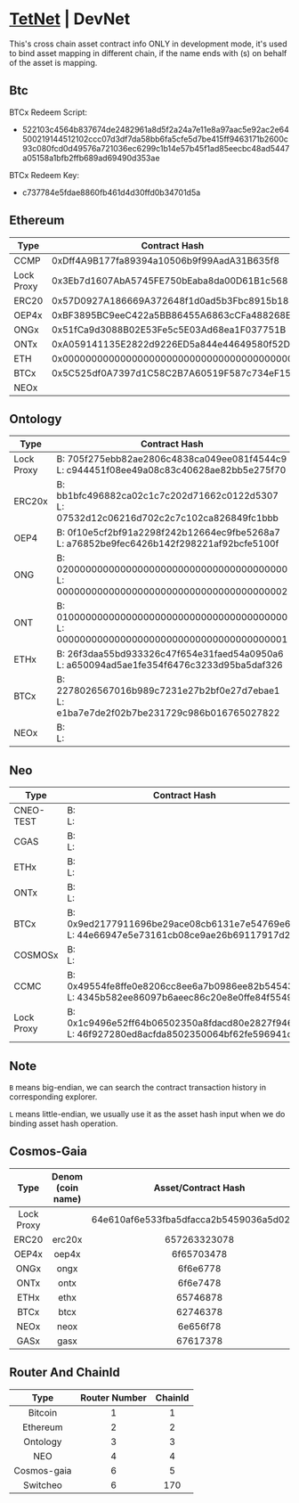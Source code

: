 # [TetNet](README.md) | DevNet

This's cross chain asset contract info ONLY in development mode, it's used to bind asset mapping in different chain, if the name ends with (s) on behalf of the asset is mapping.

## Btc

BTCx Redeem Script: 
- 522103c4564b837674de2482961a8d5f2a24a7e11e8a97aac5e92ac2e64500219144512102ccc07d3df7da58bb6fa5cfe5d7be415ff9463171b2600c93c080fcd0d49576a721036ec6299c1b14e57b45f1ad85eecbc48ad5447a05158a1bfb2ffb689ad69490d353ae

BTCx Redeem Key: 
- c737784e5fdae8860fb461d4d30ffd0b34701d5a

## Ethereum

Type | Contract Hash | Desc
---|---|---
CCMP | 0xDff4A9B177fa89394a10506b9f99AadA31B635f8 |
Lock Proxy | 0x3Eb7d1607AbA5745FE750bEaba8da00D61B1c568 |
ERC20 | 0x57D0927A186669A372648f1d0ad5b3Fbc8915b18 |
OEP4x | 0xBF3895BC9eeC422a5BB86455A6863cCFa488268E |
ONGx | 0x51fCa9d3088B02E53Fe5c5E03Ad68ea1F037751B |
ONTx | 0xA059141135E2822d9226ED5a844e44649580f52D |
ETH | 0x0000000000000000000000000000000000000000 |
BTCx | 0x5C525df0A7397d1C58C2B7A60519F587c734eF15 |
NEOx |  |

## Ontology

Type | Contract Hash | Desc
---|---|---
Lock Proxy | B: 705f275ebb82ae2806c4838ca049ee081f4544c9 </br> L: c944451f08ee49a08c83c40628ae82bb5e275f70 |
ERC20x | B: bb1bfc496882ca02c1c7c202d71662c0122d5307 </br> L: 07532d12c06216d702c2c7c102ca826849fc1bbb |
OEP4 | B: 0f10e5cf2bf91a2298f242b12664ec9fbe5268a7 </br> L: a76852be9fec6426b142f298221af92bcfe5100f |
ONG | B: 0200000000000000000000000000000000000000 </br> L: 0000000000000000000000000000000000000002 |
ONT | B: 0100000000000000000000000000000000000000 </br> L: 0000000000000000000000000000000000000001 |
ETHx | B: 26f3daa55bd933326c47f654e31faed54a0950a6 </br> L: a650094ad5ae1fe354f6476c3233d95ba5daf326 |
BTCx | B: 2278026567016b989c7231e27b2bf0e27d7ebae1 </br> L: e1ba7e7de2f02b7be231729c986b016765027822 |
NEOx | B:  </br> L: 
## Neo

Type | Contract Hash | Desc
---|---|---
CNEO-TEST | B:  </br> L:  |
CGAS | B:  </br> L:  |
ETHx | B:  </br> L:  |
ONTx | B:  </br> L:  |
BTCx | B: 0x9ed2177911696be29ace08cb6131e7e54769e644 </br> L: 44e66947e5e73161cb08ce9ae26b69117917d29e |
COSMOSx | B:  </br> L:  |
CCMC | B: 0x49554fe8ffe0e8206cc8ee6a7b0986ee82b54543  </br> L: 4345b582ee86097b6aeec86c20e8e0ffe84f5549 |
Lock Proxy | B: 0x1c9496e52ff64b06502350a8fdacd80e2827f946 </br> L: 46f927280ed8acfda8502350064bf62fe596941c |


## Note 
`B` means big-endian, we can search the contract transaction history in corresponding explorer.

`L` means little-endian, we usually use it as the asset hash input when we do binding asset hash operation.

## Cosmos-Gaia

Type | Denom (coin name) | Asset/Contract Hash | Desc
:-:|:-:|:-:|:-:
Lock Proxy | | 64e610af6e533fba5dfacca2b5459036a5d02178 |
ERC20 | erc20x | 657263323078 |
OEP4x | oep4x | 6f65703478 |
ONGx | ongx | 6f6e6778 |
ONTx | ontx | 6f6e7478 |
ETHx | ethx | 65746878 |
BTCx | btcx | 62746378 |
NEOx | neox | 6e656f78 |
GASx | gasx | 67617378 |


## Router And ChainId
Type | Router Number | ChainId
:-:|:-:|:-:
Bitcoin | 1 | 1
Ethereum | 2 | 2
Ontology | 3 | 3
NEO | 4 | 4
Cosmos-gaia | 6 | 5
Switcheo | 6 | 170

